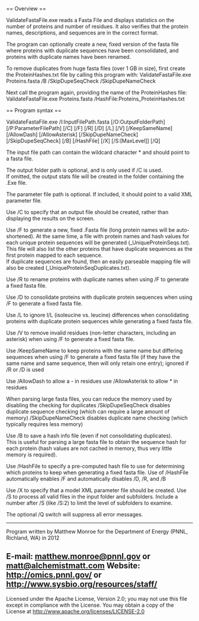 == Overview ==

ValidateFastaFile.exe reads a Fasta File and displays statistics on the 
number of proteins and number of residues.  It also verifies that the 
protein names, descriptions, and sequences are in the correct format.

The program can optionally create a new, fixed version of the fasta file
where proteins with duplicate sequences have been consolidated, and
proteins with duplicate names have been renamed.  

To remove duplicates from huge fasta files (over 1 GB in size), first 
create the ProteinHashes.txt file by calling this program with:
  ValidateFastaFile.exe Proteins.fasta /B /SkipDupeSeqCheck /SkipDupeNameCheck

Next call the program again, providing the name of the ProteinHashes file:
  ValidateFastaFile.exe Proteins.fasta /HashFile:Proteins_ProteinHashes.txt

== Program syntax ==

ValidateFastaFile.exe
 /I:InputFilePath.fasta [/O:OutputFolderPath]
 [/P:ParameterFilePath] [/C]
 [/F] [/R] [/D] [/L] [/V] [/KeepSameName]
 [/AllowDash] [/AllowAsterisk]
 [/SkipDupeNameCheck] [/SkipDupeSeqCheck]
 [/B] [/HashFile]
 [/X] [/S:[MaxLevel]] [/Q]

The input file path can contain the wildcard character * and should point 
to a fasta file.

The output folder path is optional, and is only used if /C is used.  
If omitted, the output stats file will be created in the folder 
containing the .Exe file.

The parameter file path is optional.  If included, it should point to a 
valid XML parameter file.

Use /C to specify that an output file should be created, rather than 
displaying the results on the screen.

Use /F to generate a new, fixed .Fasta file (long protein names will be 
auto-shortened).  At the same time, a file with protein names and hash values
for each unique protein sequences will be generated (_UniqueProteinSeqs.txt). 
This file will also list the other proteins that have duplicate sequences as the first protein mapped to each sequence.  
If duplicate sequences are found, then an easily parseable mapping file will
also be created (_UniqueProteinSeqDuplicates.txt).

Use /R to rename proteins with duplicate names when using /F to generate a 
fixed fasta file.

Use /D to consolidate proteins with duplicate protein sequences when using 
/F to generate a fixed fasta file.

Use /L to ignore I/L (isoleucine vs. leucine) differences when consolidating 
proteins with duplicate protein sequences while generating a fixed fasta file.

Use /V to remove invalid residues (non-letter characters, including an 
asterisk) when using /F to generate a fixed fasta file.

Use /KeepSameName to keep proteins with the same name but differing sequences 
when using /F to generate a fixed fasta file (if they have the same name and 
same sequence, then will only retain one entry); ignored if /R or /D is used

Use /AllowDash to allow a - in residues
use /AllowAsterisk to allow * in residues

When parsing large fasta files, you can reduce the memory used by disabling 
the checking for duplicates
 /SkipDupeSeqCheck disables duplicate sequence checking (which can 
  require a large amount of memory)
 /SkipDupeNameCheck disables duplicate name checking (which typically 
  requires less memory)

Use /B to save a hash info file (even if not consolidating duplicates).  
This is useful for parsing a large fasta file to obtain the sequence hash 
for each protein (hash values are not cached in memory, thus very little
memory is required).

Use /HashFile to specify a pre-computed hash file to use for determining 
which proteins to keep when generating a fixed fasta file. Use of 
/HashFile automatically enables /F and automatically disables /D, /R, and /B

Use /X to specify that a model XML parameter file should be created.
Use /S to process all valid files in the input folder and subfolders. 
Include a number after /S (like /S:2) to limit the level of subfolders 
to examine.

The optional /Q switch will suppress all error messages.

-------------------------------------------------------------------------------
Program written by Matthew Monroe for the Department of Energy (PNNL, Richland, WA) in 2012

E-mail: matthew.monroe@pnnl.gov or matt@alchemistmatt.com
Website: http://omics.pnnl.gov/ or http://www.sysbio.org/resources/staff/
-------------------------------------------------------------------------------

Licensed under the Apache License, Version 2.0; you may not use this file except 
in compliance with the License.  You may obtain a copy of the License at 
http://www.apache.org/licenses/LICENSE-2.0
